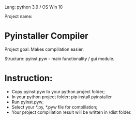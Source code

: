 Lang: python 3.9 / OS Win 10

Project name:

# Pyinstaller Compiler

Project goal: Makes compillation easier.

Structure: pyinst.pyw - main functionality / gui module.

# Instruction:

- Copy pyinst.pyw to your python project folder;
- In your python project folder: pip install pyinstaller
- Run pyinst.pyw;
- Select your *.py, *.pyw file for compillation;
- Your project compillation result will be written in \dist folder.
